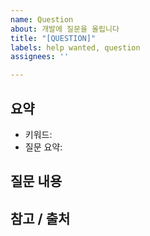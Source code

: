 ```yaml
---
name: Question
about: 개발에 질문을 올립니다
title: "[QUESTION]"
labels: help wanted, question
assignees: ''

---
```


## 요약
- 키워드: 
- 질문 요약:

## 질문 내용

## 참고 / 출처
